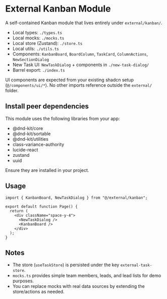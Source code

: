 # External Kanban Module

A self-contained Kanban module that lives entirely under `external/kanban/`.

- Local types: `./types.ts`
- Local mocks: `./mocks.ts`
- Local store (Zustand): `./store.ts`
- Local utils: `./utils.ts`
- Components: `KanbanBoard`, `BoardColumn`, `TaskCard`, `ColumnActions`, `NewSectionDialog`
- New Task UI: `NewTaskDialog` + components in `./new-task-dialog/`
- Barrel export: `./index.ts`

UI components are expected from your existing shadcn setup (`@/components/ui/*`). No other imports reference outside the `external/` folder.

## Install peer dependencies

This module uses the following libraries from your app:

- @dnd-kit/core
- @dnd-kit/sortable
- @dnd-kit/utilities
- class-variance-authority
- lucide-react
- zustand
- uuid

Ensure they are installed in your project.

## Usage

```tsx
import { KanbanBoard, NewTaskDialog } from "@/external/kanban";

export default function Page() {
  return (
    <div className="space-y-4">
      <NewTaskDialog />
      <KanbanBoard />
    </div>
  );
}
```

## Notes

- The store (`useTaskStore`) is persisted under the key `external-task-store`.
- `mocks.ts` provides simple team members, leads, and lead lists for demo purposes.
- You can replace mocks with real data sources by extending the store/actions as needed.
